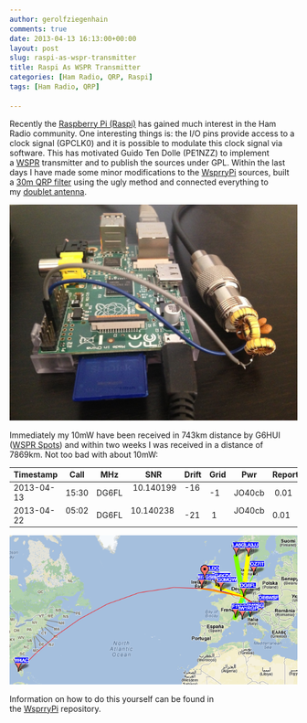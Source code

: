 ```yaml
---
author: gerolfziegenhain
comments: true
date: 2013-04-13 16:13:00+00:00
layout: post
slug: raspi-as-wspr-transmitter
title: Raspi As WSPR Transmitter
categories: [Ham Radio, QRP, Raspi]
tags: [Ham Radio, QRP]

---
```


Recently the [Raspberry Pi (Raspi)](http://www.raspberrypi.org/) has gained much interest in the Ham Radio community. One interesting things is: the I/O pins provide access to a clock signal (GPCLK0) and it is possible to modulate this clock signal via software. This has motivated Guido Ten Dolle (PE1NZZ) to implement a [WSPR](http://wsprnet.org/drupal/) transmitter and to publish the sources under GPL. Within the last days I have made some minor modifications to the [WsprryPi](https://github.com/8cH9azbsFifZ/WsprryPi) sources, built a [30m QRP filter](http://www.gqrp.com/harmonic_filters.pdf) using the ugly method and connected everything to my [doublet antenna](http://www.norcalqrp.org/files/NorCalDoubletAntenna.pdf).

![Raspi as WSPR Transmitter](IMG_1521.JPG)

Immediately my 10mW have been received in 743km distance by G6HUI ([WSPR Spots](http://wsprnet.org/drupal/wsprnet/spots)) and within two weeks I was received in a distance of 7869km. Not too bad with about 10mW:

|Timestamp	|Call	|MHz	|SNR	|Drift	|Grid	|Pwr	|Reporter	|RGrid	|km	|az|
|-----------|-------|-------|-------|-------|-------|-------|-----------|-------|---|--|
|2013-04-13 |15:30	|DG6FL	| 10.140199	 |-16	 |-1	 |JO40cb	| 0.01	| G6HUI	| IO81wl	| 743	| 286|
|2013-04-22 |05:02	 |DG6FL	|10.140238	 |-21	| 1	 |JO40cb	 |0.01	 |W4AC	 |EL86	| 7869	| 289|

![7869km with 10mW](wspr_dg6fl_us.png)

Information on how to do this yourself can be found in the [WsprryPi](https://github.com/8cH9azbsFifZ/WsprryPi) repository.

